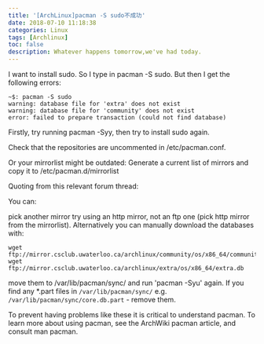 ```yaml
---
title: '[ArchLinux]pacman -S sudo不成功'
date: 2018-07-10 11:18:38
categories: Linux
tags: [Archlinux]
toc: false
description: Whatever happens tomorrow,we've had today. 
---
```

I want to install sudo. So I type in pacman -S sudo. But then I get the following errors:
```
~$: pacman -S sudo
warning: database file for 'extra' does not exist
warning: database file for 'community' does not exist
error: failed to prepare transaction (could not find database)
```


Firstly, try running pacman -Syy, then try to install sudo again.

Check that the repositories are uncommented in /etc/pacman.conf.

Or your mirrorlist might be outdated: Generate a current list of mirrors and copy it to /etc/pacman.d/mirrorlist

Quoting from this relevant forum thread:

You can:

pick another mirror
try using an http mirror, not an ftp one (pick http mirror from the mirrorlist).
Alternatively you can manually download the databases with:
```
wget ftp://mirror.csclub.uwaterloo.ca/archlinux/community/os/x86_64/community.db
wget ftp://mirror.csclub.uwaterloo.ca/archlinux/extra/os/x86_64/extra.db
```
move them to  /var/lib/pacman/sync/  and run 'pacman -Syu' again. If you find any *.part files in ```/var/lib/pacman/sync/``` e.g. ```/var/lib/pacman/sync/core.db.part``` - remove them.

To prevent having problems like these it is critical to understand pacman. To learn more about using pacman, see the ArchWiki pacman article, and consult man pacman.
